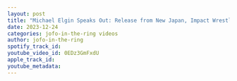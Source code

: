 ```yaml
---
layout: post
title: "Michael Elgin Speaks Out: Release from New Japan, Impact Wrestling, and Facing Allegations! 💔🎤\""
date: 2023-12-24
categories: jofo-in-the-ring videos
author: jofo-in-the-ring
spotify_track_id: 
youtube_video_id: 0EDz3GmFxdU
apple_track_id: 
youtube_metadata: 
---
```

